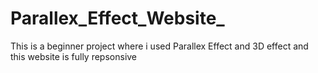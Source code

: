 # Parallex_Effect_Website_
This is a beginner project where i used Parallex Effect and 3D effect and this website is fully repsonsive 
